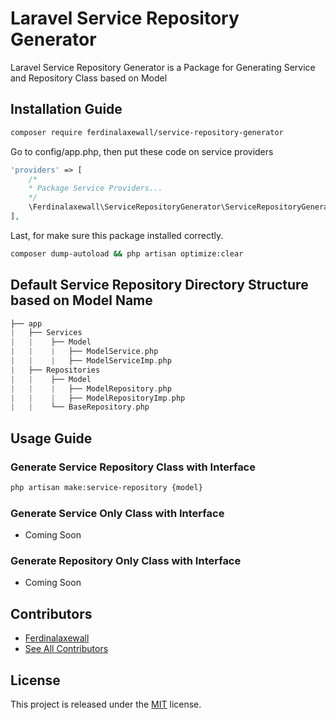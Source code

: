 # Laravel Service Repository Generator
Laravel Service Repository Generator is a Package for Generating Service and Repository Class based on Model

## Installation Guide
```bash
composer require ferdinalaxewall/service-repository-generator
```

Go to config/app.php, then put these code on service providers
```php
'providers' => [
    /*
    * Package Service Providers...
    */
    \Ferdinalaxewall\ServiceRepositoryGenerator\ServiceRepositoryGeneratorProvider::class,
],
```

Last, for make sure this package installed correctly.
```bash
composer dump-autoload && php artisan optimize:clear
```

## Default Service Repository Directory Structure based on Model Name
```php
├── app
|   ├── Services          
|   |    ├── Model          
|   |    |   ├── ModelService.php
|   |    |   ├── ModelServiceImp.php
|   ├── Repositories          
|   |    ├── Model          
|   |    |   ├── ModelRepository.php
|   |    |   ├── ModelRepositoryImp.php 
|   |    └── BaseRepository.php
```

## Usage Guide

### Generate Service Repository Class with Interface
```bash
php artisan make:service-repository {model}
```

### Generate Service Only Class with Interface
- Coming Soon

### Generate Repository Only Class with Interface
- Coming Soon

## Contributors
- [Ferdinalaxewall](https://github.com/ferdinalaxewall)
- [See All Contributors](https://github.com/dayCod/laravel-artisan-backup/contributors)

## License
This project is released under the [MIT](http://opensource.org/licenses/MIT) license.